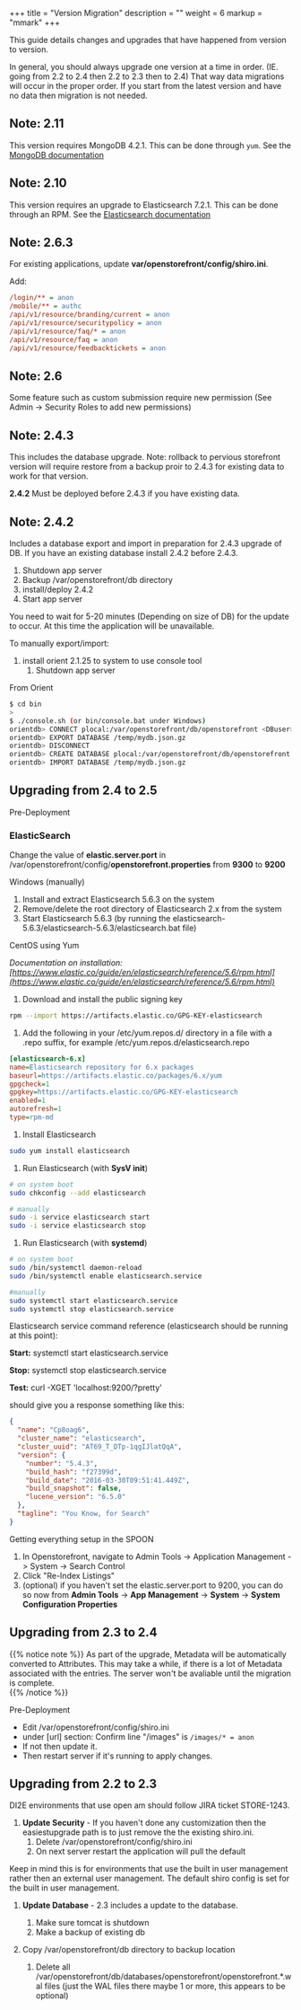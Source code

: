 +++
title = "Version Migration"
description = ""
weight = 6
markup = "mmark"
+++

This guide details changes and upgrades that have happened from version to version.

<!--more-->

In general, you should always upgrade one version at a time in order. (IE. going from 2.2 to 2.4 then 2.2 to 2.3 then to 2.4) That way data migrations will occur in the proper order. If you start from the latest version and have no data then migration is not needed.

## Note: 2.11

This version requires MongoDB 4.2.1. This can be done through `yum`. See the [MongoDB documentation](https://docs.mongodb.com/v4.2/tutorial/install-mongodb-on-red-hat/)

## Note: 2.10

This version requires an upgrade to Elasticsearch 7.2.1. This can be done through an RPM. See the [Elasticsearch documentation](https://www.elastic.co/guide/en/elasticsearch/reference/7.2/rpm.html)

## Note: 2.6.3

For existing applications, update **var/openstorefront/config/shiro.ini**.

Add:

```ini
/login/** = anon
/mobile/** = authc
/api/v1/resource/branding/current = anon
/api/v1/resource/securitypolicy = anon
/api/v1/resource/faq/* = anon
/api/v1/resource/faq = anon
/api/v1/resource/feedbacktickets = anon
```

## Note: 2.6

Some feature such as custom submission require new permission (See Admin -> Security Roles to add new permissions)

## Note: 2.4.3

This includes the database upgrade. Note: rollback to pervious storefront version will require restore from a backup proir to 2.4.3 for existing data to work for that version.

**2.4.2** Must be deployed before 2.4.3 if you have existing data.

## Note: 2.4.2

Includes a database export and import in preparation for 2.4.3 upgrade of DB. If you have an existing database install 2.4.2 before 2.4.3.

1. Shutdown app server
2. Backup /var/openstorefront/db directory
3. install/deploy 2.4.2
4. Start app server

You need to wait for 5-20 minutes (Depending on size of DB) for the update to occur. At this time the application will be unavailable.

To manually export/import:

1. install orient 2.1.25 to system to use console tool
    1. Shutdown app server

From Orient

```bash
$ cd bin
>
$ ./console.sh (or bin/console.bat under Windows)
orientdb> CONNECT plocal:/var/openstorefront/db/openstorefront <DBuser> <db password
orientdb> EXPORT DATABASE /temp/mydb.json.gz
orientdb> DISCONNECT
orientdb> CREATE DATABASE plocal:/var/openstorefront/db/openstorefront only do this if you have move the old one out of the way)
orientdb> IMPORT DATABASE /temp/mydb.json.gz
```

## Upgrading from 2.4 to 2.5

Pre-Deployment

### ElasticSearch

Change the value of **elastic.server.port** in /var/openstorefront/config/**openstorefront.properties** from **9300** to **9200**

Windows (manually)

1. Install and extract Elasticsearch 5.6.3 on the system
2. Remove/delete the root directory of Elasticsearch 2.x from the system
3. Start Elasticsearch 5.6.3 (by running the elasticsearch-5.6.3/elasticsearch-5.6.3/elasticsearch.bat file)

CentOS using Yum

_Documentation on installation: [https://www.elastic.co/guide/en/elasticsearch/reference/5.6/rpm.html](https://www.elastic.co/guide/en/elasticsearch/reference/5.6/rpm.html)_

1. Download and install the public signing key

```bash
rpm --import https://artifacts.elastic.co/GPG-KEY-elasticsearch
```

1. Add the following in your /etc/yum.repos.d/ directory in a file with a .repo suffix, for example /etc/yum.repos.d/elasticsearch.repo

```ini
[elasticsearch-6.x]
name=Elasticsearch repository for 6.x packages
baseurl=https://artifacts.elastic.co/packages/6.x/yum
gpgcheck=1
gpgkey=https://artifacts.elastic.co/GPG-KEY-elasticsearch
enabled=1
autorefresh=1
type=rpm-md
```

1. Install Elasticsearch

```bash
sudo yum install elasticsearch
```

1. Run Elasticsearch (with **SysV init**)

```bash
# on system boot
sudo chkconfig --add elasticsearch

# manually
sudo -i service elasticsearch start
sudo -i service elasticsearch stop
```

1. Run Elasticsearch (with **systemd**)

```bash
# on system boot
sudo /bin/systemctl daemon-reload
sudo /bin/systemctl enable elasticsearch.service

#manually
sudo systemctl start elasticsearch.service
sudo systemctl stop elasticsearch.service
```

Elasticsearch service command reference (elasticsearch should be running at this point):

**Start:** systemctl start elasticsearch.service

**Stop:** systemctl stop elasticsearch.service

**Test:** curl -XGET 'localhost:9200/?pretty'

should give you a response something like this:

```json
{
  "name": "Cp8oag6",
  "cluster_name": "elasticsearch",
  "cluster_uuid": "AT69_T_DTp-1qgIJlatQqA",
  "version": {
    "number": "5.4.3",
    "build_hash": "f27399d",
    "build_date": "2016-03-30T09:51:41.449Z",
    "build_snapshot": false,
    "lucene_version": "6.5.0"
  },
  "tagline": "You Know, for Search"
}
```

Getting everything setup in the SPOON

1. In Openstorefront, navigate to Admin Tools -> Application Management -> System -> Search Control
2. Click "Re-Index Listings"
3. (optional) if you haven't set the elastic.server.port to 9200, you can do so now from **Admin Tools** -> **App Management** -> **System** -> **System Configuration Properties**

## Upgrading from 2.3 to 2.4

{{% notice note %}}
As part of the upgrade, Metadata will be automatically converted to Attributes. This may take a while, if there is a lot of Metadata associated with the entries. The server won't be avaliable until the migration is complete.  
{{% /notice %}}

Pre-Deployment

- Edit /var/openstorefront/config/shiro.ini
- under [url] section:
  Confirm line "/images" is
  `/images/* = anon`
- If not then update it.
- Then restart server if it's running to apply changes.

## Upgrading from 2.2 to 2.3

DI2E environments that use open am should follow JIRA ticket STORE-1243.

1. **Update Security** - If you haven't done any customization then the easiestupgrade path is to just remove the the existing shiro.ini.
    1. Delete /var/openstorefront/config/shiro.ini
    1. On next server restart the application will pull the default

Keep in mind this is for environments that use the built in user management rather then an external user management.
The default shiro config is set for the built in user management.

1. **Update Database** - 2.3 includes a update to the database.
    1. Make sure tomcat is shutdown
    1. Make a backup of existing db

1. Copy /var/openstorefront/db directory to backup location
    1. Delete all /var/openstorefront/db/databases/openstorefront/openstorefront.\*.wal files (just the WAL files there maybe 1 or more, this appears to be optional)
